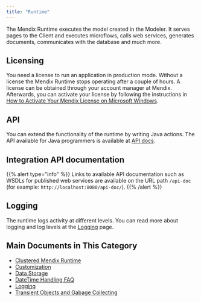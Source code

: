```yaml
---
title: "Runtime"
---
```


The Mendix Runtime executes the model created in the Modeler. It serves pages to the Client and executes microflows, calls web services, generates documents, communicates with the database and much more.

## Licensing

You need a license to run an application in production mode. Without a license the Mendix Runtime stops operating after a couple of hours. A license can be obtained through your account manager at Mendix. Afterwards, you can activate your license by following the instructions in [How to Activate Your Mendix License on Microsoft Windows](/deployment/on-premises/activate-a-mendix-license-on-microsoft-windows).

## API

You can extend the functionality of the runtime by writing Java actions. The API available for Java programmers is available at [API docs](https://apidocs.mendix.com/7/runtime/).

## Integration API documentation

{{% alert type="info" %}}
Links to available API documentation such as WSDLs for published web services are available on the URL path `/api-doc` (for example: `http://localhost:8080/api-doc/`).
{{% /alert %}}

## Logging

The runtime logs activity at different levels. You can read more about logging and log levels at the [Logging](logging) page.

## Main Documents in This Category

* [Clustered Mendix Runtime](clustered-mendix-runtime)
* [Customization](custom-settings)
* [Data Storage](data-storage)
* [DateTime Handling FAQ](datetime-handling-faq)
* [Logging](logging)
* [Transient Objects and Gabage Collecting](transient-objects-garbage-collecting)

